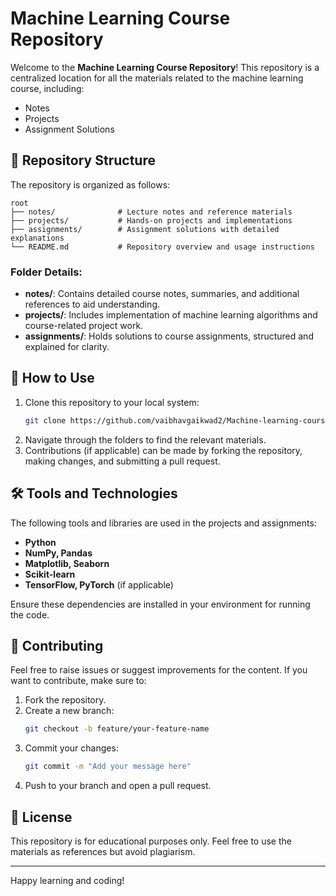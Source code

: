 # Machine Learning Course Repository

Welcome to the **Machine Learning Course Repository**! This repository is a centralized location for all the materials related to the machine learning course, including:

- Notes
- Projects
- Assignment Solutions

## 📂 Repository Structure
The repository is organized as follows:

```
root
├── notes/              # Lecture notes and reference materials
├── projects/           # Hands-on projects and implementations
├── assignments/        # Assignment solutions with detailed explanations
└── README.md           # Repository overview and usage instructions
```

### Folder Details:
- **notes/**: Contains detailed course notes, summaries, and additional references to aid understanding.
- **projects/**: Includes implementation of machine learning algorithms and course-related project work.
- **assignments/**: Holds solutions to course assignments, structured and explained for clarity.

## 🚀 How to Use
1. Clone this repository to your local system:
   ```bash
   git clone https://github.com/vaibhavgaikwad2/Machine-learning-course.git
   ```
2. Navigate through the folders to find the relevant materials.
3. Contributions (if applicable) can be made by forking the repository, making changes, and submitting a pull request.

## 🛠 Tools and Technologies
The following tools and libraries are used in the projects and assignments:

- **Python**
- **NumPy, Pandas**
- **Matplotlib, Seaborn**
- **Scikit-learn**
- **TensorFlow, PyTorch** (if applicable)

Ensure these dependencies are installed in your environment for running the code.

## 📝 Contributing
Feel free to raise issues or suggest improvements for the content. If you want to contribute, make sure to:

1. Fork the repository.
2. Create a new branch:
   ```bash
   git checkout -b feature/your-feature-name
   ```
3. Commit your changes:
   ```bash
   git commit -m "Add your message here"
   ```
4. Push to your branch and open a pull request.

## 📄 License
This repository is for educational purposes only. Feel free to use the materials as references but avoid plagiarism.



---

Happy learning and coding!

